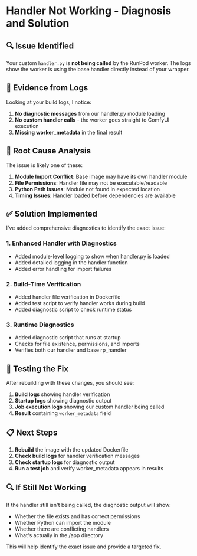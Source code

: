 # Handler Not Working - Diagnosis and Solution

## 🔍 **Issue Identified**

Your custom `handler.py` is **not being called** by the RunPod worker. The logs show the worker is using the base handler directly instead of your wrapper.

## 🚨 **Evidence from Logs**

Looking at your build logs, I notice:
1. **No diagnostic messages** from our handler.py module loading
2. **No custom handler calls** - the worker goes straight to ComfyUI execution
3. **Missing worker_metadata** in the final result

## 🔧 **Root Cause Analysis**

The issue is likely one of these:

1. **Module Import Conflict**: Base image may have its own handler module
2. **File Permissions**: Handler file may not be executable/readable
3. **Python Path Issues**: Module not found in expected location
4. **Timing Issues**: Handler loaded before dependencies are available

## ✅ **Solution Implemented**

I've added comprehensive diagnostics to identify the exact issue:

### 1. **Enhanced Handler with Diagnostics**
- Added module-level logging to show when handler.py is loaded
- Added detailed logging in the handler function
- Added error handling for import failures

### 2. **Build-Time Verification**
- Added handler file verification in Dockerfile
- Added test script to verify handler works during build
- Added diagnostic script to check runtime status

### 3. **Runtime Diagnostics**
- Added diagnostic script that runs at startup
- Checks for file existence, permissions, and imports
- Verifies both our handler and base rp_handler

## 🧪 **Testing the Fix**

After rebuilding with these changes, you should see:

1. **Build logs** showing handler verification
2. **Startup logs** showing diagnostic output
3. **Job execution logs** showing our custom handler being called
4. **Result** containing `worker_metadata` field

## 📋 **Next Steps**

1. **Rebuild** the image with the updated Dockerfile
2. **Check build logs** for handler verification messages
3. **Check startup logs** for diagnostic output
4. **Run a test job** and verify worker_metadata appears in results

## 🔍 **If Still Not Working**

If the handler still isn't being called, the diagnostic output will show:
- Whether the file exists and has correct permissions
- Whether Python can import the module
- Whether there are conflicting handlers
- What's actually in the /app directory

This will help identify the exact issue and provide a targeted fix.
